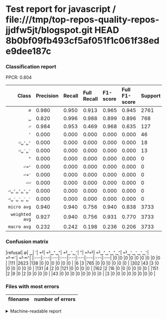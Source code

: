 # Test report for javascript / file:///tmp/top-repos-quality-repos-jjdfw5jt/blogspot.git HEAD 8b0bf09fb493cf5af051f1c061f38ede9dee187c

### Classification report

PPCR: 0.804

| Class | Precision | Recall | Full Recall | F1-score | Full F1-score | Support | Full Support | PPCR |
|------:|:----------|:-------|:------------|:---------|:---------|:--------|:-------------|:-----|
| `∅` | 0.980| 0.950| 0.913| 0.965| 0.945| 2761| 2872| 0.961 |
| `␣` | 0.820| 0.996| 0.988| 0.899| 0.896| 768| 774| 0.992 |
| `⏎` | 0.984| 0.953| 0.469| 0.968| 0.635| 127| 258| 0.492 |
| `'` | 0.000| 0.000| 0.000| 0.000| 0.000| 46| 348| 0.132 |
| `⏎␣⁺␣⁺` | 0.000| 0.000| 0.000| 0.000| 0.000| 18| 180| 0.100 |
| `⏎␣⁻␣⁻` | 0.000| 0.000| 0.000| 0.000| 0.000| 13| 164| 0.079 |
| `"` | 0.000| 0.000| 0.000| 0.000| 0.000| 0| 0| 0.000 |
| `⏎⇥⁺` | 0.000| 0.000| 0.000| 0.000| 0.000| 0| 0| 0.000 |
| `⏎⇥⁻` | 0.000| 0.000| 0.000| 0.000| 0.000| 0| 0| 0.000 |
| `⏎⏎` | 0.000| 0.000| 0.000| 0.000| 0.000| 0| 43| 0.000 |
| `⏎␣⁺␣⁺␣⁺␣⁺` | 0.000| 0.000| 0.000| 0.000| 0.000| 0| 0| 0.000 |
| `⏎␣⁻␣⁻␣⁻␣⁻` | 0.000| 0.000| 0.000| 0.000| 0.000| 0| 3| 0.000 |
| `micro avg` | 0.940| 0.940| 0.756| 0.940| 0.838| 3733| 4642| 0.804 |
| `weighted avg` | 0.927| 0.940| 0.756| 0.931| 0.770| 3733| 4642| 0.804 |
| `macro avg` | 0.232| 0.242| 0.198| 0.236| 0.206| 3733| 4642| 0.804 |

### Confusion matrix

|refusal|  ∅| ␣| '| ⏎| ⏎␣⁺␣⁺| ⏎␣⁻␣⁻| "| ⏎⏎| ⏎␣⁺␣⁺␣⁺␣⁺| ⏎␣⁻␣⁻␣⁻␣⁻| ⏎⇥⁻| ⏎⇥⁺| 
|:---|:---|:---|:---|:---|:---|:---|:---|:---|
|0 |0 |0 |0 |0 |0 |0 |0 |0 |
|111 |2623 |138 |0 |0 |0 |0 |0 |0 |
|6 |3 |765 |0 |0 |0 |0 |0 |0 |
|302 |43 |3 |0 |0 |0 |0 |0 |0 |
|131 |4 |2 |0 |121 |0 |0 |0 |0 |
|162 |2 |16 |0 |0 |0 |0 |0 |0 |
|151 |2 |9 |0 |2 |0 |0 |0 |0 |
|43 |0 |0 |0 |0 |0 |0 |0 |0 |
|3 |0 |0 |0 |0 |0 |0 |0 |0 |

### Files with most errors

| filename | number of errors|
|:----:|:-----|

<details>
    <summary>Machine-readable report</summary>
```json
{
  "cl_report": {"\"": {"f1-score": 0.0, "precision": 0.0, "recall": 0.0, "support": 0}, "\u0027": {"f1-score": 0.0, "precision": 0.0, "recall": 0.0, "support": 46}, "macro avg": {"f1-score": 0.23601365010608602, "precision": 0.2319586412145004, "recall": 0.24157231374103919, "support": 3733}, "micro avg": {"f1-score": 0.9399946423787838, "precision": 0.9399946423787838, "recall": 0.9399946423787838, "support": 3733}, "weighted avg": {"f1-score": 0.9314885487997161, "precision": 0.9268553807163362, "recall": 0.9399946423787838, "support": 3733}, "\u2205": {"f1-score": 0.9646929018021332, "precision": 0.9798281658573029, "recall": 0.9500181093806592, "support": 2761}, "\u23ce": {"f1-score": 0.968, "precision": 0.983739837398374, "recall": 0.952755905511811, "support": 127}, "\u23ce\u21e5\u207a": {"f1-score": 0.0, "precision": 0.0, "recall": 0.0, "support": 0}, "\u23ce\u21e5\u207b": {"f1-score": 0.0, "precision": 0.0, "recall": 0.0, "support": 0}, "\u23ce\u23ce": {"f1-score": 0.0, "precision": 0.0, "recall": 0.0, "support": 0}, "\u23ce\u2423\u207a\u2423\u207a": {"f1-score": 0.0, "precision": 0.0, "recall": 0.0, "support": 18}, "\u23ce\u2423\u207a\u2423\u207a\u2423\u207a\u2423\u207a": {"f1-score": 0.0, "precision": 0.0, "recall": 0.0, "support": 0}, "\u23ce\u2423\u207b\u2423\u207b": {"f1-score": 0.0, "precision": 0.0, "recall": 0.0, "support": 13}, "\u23ce\u2423\u207b\u2423\u207b\u2423\u207b\u2423\u207b": {"f1-score": 0.0, "precision": 0.0, "recall": 0.0, "support": 0}, "\u2423": {"f1-score": 0.8994708994708994, "precision": 0.819935691318328, "recall": 0.99609375, "support": 768}},
  "cl_report_full": {"\"": {"f1-score": 0.0, "precision": 0.0, "recall": 0.0, "support": 0}, "\u0027": {"f1-score": 0.0, "precision": 0.0, "recall": 0.0, "support": 348}, "macro avg": {"f1-score": 0.20640629041919353, "precision": 0.2319586412145004, "recall": 0.19755543139498896, "support": 4642}, "micro avg": {"f1-score": 0.8379701492537314, "precision": 0.9399946423787838, "recall": 0.7559241706161137, "support": 4642}, "weighted avg": {"f1-score": 0.7696668446786561, "precision": 0.7976091330183845, "recall": 0.7559241706161137, "support": 4642}, "\u2205": {"f1-score": 0.9453955667687871, "precision": 0.9798281658573029, "recall": 0.9133008356545961, "support": 2872}, "\u23ce": {"f1-score": 0.6351706036745407, "precision": 0.983739837398374, "recall": 0.4689922480620155, "support": 258}, "\u23ce\u21e5\u207a": {"f1-score": 0.0, "precision": 0.0, "recall": 0.0, "support": 0}, "\u23ce\u21e5\u207b": {"f1-score": 0.0, "precision": 0.0, "recall": 0.0, "support": 0}, "\u23ce\u23ce": {"f1-score": 0.0, "precision": 0.0, "recall": 0.0, "support": 43}, "\u23ce\u2423\u207a\u2423\u207a": {"f1-score": 0.0, "precision": 0.0, "recall": 0.0, "support": 180}, "\u23ce\u2423\u207a\u2423\u207a\u2423\u207a\u2423\u207a": {"f1-score": 0.0, "precision": 0.0, "recall": 0.0, "support": 0}, "\u23ce\u2423\u207b\u2423\u207b": {"f1-score": 0.0, "precision": 0.0, "recall": 0.0, "support": 164}, "\u23ce\u2423\u207b\u2423\u207b\u2423\u207b\u2423\u207b": {"f1-score": 0.0, "precision": 0.0, "recall": 0.0, "support": 3}, "\u2423": {"f1-score": 0.8963093145869947, "precision": 0.819935691318328, "recall": 0.9883720930232558, "support": 774}},
  "ppcr": 0.8041792330891857
}
```
</details>
